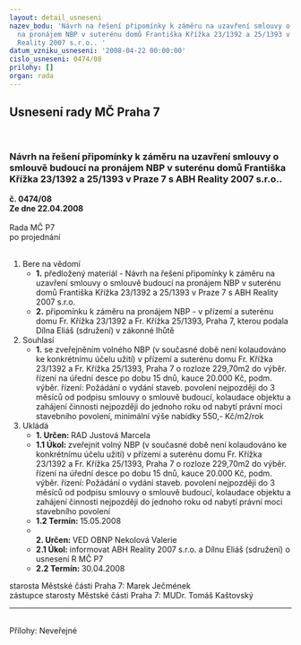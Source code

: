 ```yaml
---
layout: detail_usneseni
nazev_bodu: 'Návrh na řešení připomínky k záměru na uzavření smlouvy o smlouvě budoucí
  na pronájem NBP v suterénu domů Františka Křížka 23/1392 a 25/1393 v Praze 7 s ABH
  Reality 2007 s.r.o.. '
datum_vzniku_usneseni: '2008-04-22 00:00:00'
cislo_usneseni: 0474/08
prilohy: []
organ: rada
---
```

<div id="ucUsn_pList" class="usn">
	<span><h2>Usnesení rady MČ Praha 7 </h2>
<br></span><div class="standBody">
<span><h3>Návrh na řešení připomínky k záměru na uzavření smlouvy o smlouvě budoucí na pronájem NBP v suterénu domů Františka Křížka 23/1392 a 25/1393 v Praze 7 s ABH Reality 2007 s.r.o.. </h3></span><div class="center">
		<strong>č. 0474/08</strong><br>
	</div>
<div class="center">
		<strong>Ze dne 22.04.2008</strong><br><br>
	</div>Rada MČ P7<br> po projednání<br><br><ol>
<li>Bere na vědomí<ul>
<li>
<strong>1.</strong> předložený materiál - Návrh na řešení připomínky k záměru na uzavření smlouvy o smlouvě budoucí na pronájem NBP v suterénu domů Františka Křížka 23/1392 a 25/1393 v Praze 7 s ABH Reality 2007 s.r.o. </li>
<li>
<strong>2.</strong> připomínku k záměru na pronájem NBP - v přízemí a suterénu domu Fr. Křížka 23/1392 a Fr. Křížka 25/1393, Praha 7, kterou podala Dílna Eliáš (sdružení) v zákonné lhůtě </li>
</ul>
</li>
<li>Souhlasí<ul><li>
<strong>1.</strong> se zveřejněním volného NBP (v současné době není kolaudováno ke konkrétnímu účelu užití) v přízemí a suterénu domu Fr. Křížka 23/1392 a Fr. Křížka 25/1393, Praha 7 o rozloze 229,70m2 do výběr. řízení na úřední desce po dobu 15 dnů, kauce 20.000 Kč, podm. výběr. řízení: Požádání o vydání staveb. povolení nejpozději do 3 měsíců od podpisu smlouvy o smlouvě budoucí, kolaudace objektu a zahájení činnosti nejpozději do jednoho roku od nabytí právní moci stavebního povolení, minimální výše nabídky 550,- Kč/m2/rok</li></ul>
</li>
<li>Ukládá<ul>
<li>
<strong>1. Určen: </strong>RAD Justová Marcela</li>
<li>
<strong>1.1 Úkol: </strong>zveřejnit volný NBP (v současné době není kolaudováno ke konkrétnímu účelu užití) v přízemí a suterénu domu Fr. Křížka 23/1392 a Fr. Křížka 25/1393, Praha 7 o rozloze 229,70m2 do výběr. řízení na úřední desce po dobu 15 dnů, kauce 20.000 Kč, podm. výběr. řízení: Požádání o vydání staveb. povolení nejpozději do 3 měsíců od podpisu smlouvy o smlouvě budoucí, kolaudace objektu a zahájení činnosti nejpozději do jednoho roku od nabytí právní moci stavebního povolení</li>
<li>
<strong>1.2 Termín: </strong>15.05.2008</li>
<li>
<strong><br>2. Určen: </strong>VED OBNP Nekolová Valerie</li>
<li>
<strong>2.1 Úkol: </strong>informovat ABH Reality 2007 s.r.o. a Dílnu Eliáš (sdružení) o usnesení R MČ P7</li>
<li>
<strong>2.2 Termín: </strong>30.04.2008</li>
</ul>
</li>
</ol>starosta Městské části Praha 7: Marek Ječmének<br>zástupce starosty Městské části Praha 7: MUDr. Tomáš Kaštovský <hr>
<br>Přílohy: Neveřejné</div>
</div>